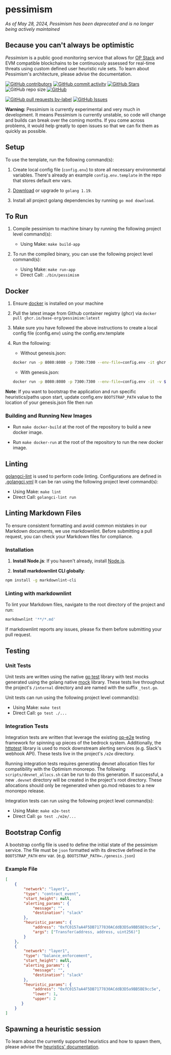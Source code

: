 # pessimism

*As of May 28, 2024, Pessimism has been deprecated and is no longer being actively maintained*

## Because you can't always be optimistic

_Pessimism_ is a public good monitoring service that allows for [OP Stack](https://stack.optimism.io/)
and EVM compatible blockchains to be
continuously assessed for real-time threats using custom defined
user heuristic rule sets. To learn about Pessimism's architecture,
please advise the documentation.

<!-- Badge row 1 - status -->

[![GitHub contributors](https://img.shields.io/github/contributors/base-org/pessimism)](https://github.com/base-org/pessimism/graphs/contributors)
[![GitHub commit activity](https://img.shields.io/github/commit-activity/w/base-org/pessimism)](https://github.com/base-org/pessimism/graphs/contributors)
[![GitHub Stars](https://img.shields.io/github/stars/base-org/pessimism.svg)](https://github.com/base-org/pessimism/stargazers)
![GitHub repo size](https://img.shields.io/github/repo-size/base-org/pessimism)
[![GitHub](https://img.shields.io/github/license/base-org/pessimism?color=blue)](https://github.com/base-org/pessimism/blob/main/LICENSE)

<!-- Badge row 2 - detailed status -->

[![GitHub pull requests by-label](https://img.shields.io/github/issues-pr-raw/base-org/pessimism)](https://github.com/base-org/pessimism/pulls)
[![GitHub Issues](https://img.shields.io/github/issues-raw/base-org/pessimism.svg)](https://github.com/base-org/pessimism/issues)

**Warning:**
Pessimism is currently experimental and very much in development. It means
Pessimism is currently unstable, so code will change and builds can break
over the coming months. If you come across problems, it would help greatly
to open issues so that we can fix them as quickly as possible.

## Setup

To use the template, run the following command(s):

1. Create local config file (`config.env`) to store all necessary environmental variables. There's already an example `config.env.template` in the repo that stores default env vars.

2. [Download](https://go.dev/doc/install) or upgrade to `golang 1.19`.

3. Install all project golang dependencies by running `go mod download`.

## To Run

1. Compile pessimism to machine binary by running the following project level command(s):
    * Using Make: `make build-app`

2. To run the compiled binary, you can use the following project level command(s):
    * Using Make: `make run-app`
    * Direct Call: `./bin/pessimism`

## Docker

1. Ensure [docker](https://docs.docker.com/engine/install/) is installed on your machine

2. Pull the latest image from Github container registry (ghcr) via `docker pull ghcr.io/base-org/pessimism:latest`

3. Make sure you have followed the above instructions to create a local config file (config.env) using the config.env.template

4. Run the following:
   * Without genesis.json:

   ```bash
   docker run -p 8080:8080 -p 7300:7300 --env-file=config.env -it ghcr.io/base-org/pessimism:latest
   ```

   * With genesis.json:

   ```bash
   docker run -p 8080:8080 -p 7300:7300 --env-file=config.env -it -v ${PWD}/genesis.json:/app/genesis.json ghcr.io/base-org/pessimism:latest
   ```

**Note**: If you want to bootstrap the application and run specific heuristics/paths upon start, update config.env `BOOTSTRAP_PATH` value to the location of your genesis.json file then run

### Building and Running New Images

* Run `make docker-build` at the root of the repository to build a new docker image.

* Run `make docker-run` at the root of the repository to run the new docker image.

## Linting

[golangci-lint](https://golangci-lint.run/) is used to perform code linting.
Configurations are defined in [.golangci.yml](./.golangci.yml)
It can be ran using the following project level command(s):

* Using Make: `make lint`
* Direct Call: `golangci-lint run`

## Linting Markdown Files

To ensure consistent formatting and avoid common mistakes in our Markdown documents,
we use markdownlint. Before submitting a pull request, you can check your Markdown
files for compliance.

### Installation

1. **Install Node.js**:
If you haven't already, install [Node.js](https://nodejs.org/en).

2. **Install markdownlint CLI globally**:

```bash
npm install -g markdownlint-cli
```

### Linting with markdownlint

To lint your Markdown files, navigate to the root directory of the project and run:

```bash
markdownlint '**/*.md'
```

If markdownlint reports any issues, please fix them before submitting your pull request.

## Testing

### Unit Tests

Unit tests are written using the native [go test](https://pkg.go.dev/testing) library with test mocks generated using the golang native [mock](https://github.com/golang/mock) library. These tests live throughout the project's `/internal` directory and are named with the suffix `_test.go`.

Unit tests can run using the following project level command(s):

* Using Make: `make test`
* Direct Call: `go test ./...`

### Integration Tests

Integration tests are written that leverage the existing [op-e2e](https://github.com/ethereum-optimism/optimism/tree/develop/op-e2e) testing framework for spinning up pieces of the bedrock system. Additionally, the [httptest](https://pkg.go.dev/net/http/httptest) library is used to mock downstream alerting services (e.g. Slack's webhook API). These tests live in the project's `/e2e` directory.

Running integration tests requires generating devnet allocation files for compatibility with the Optimism monorepo. The following `scripts/devnet_allocs.sh` can be run to do this generation. If successful, a new `.devnet` directory will be created in the project's root directory. These allocations should only be regenerated when go.mod rebases to a new monorepo release.

Integration tests can run using the following project level command(s):

* Using Make: `make e2e-test`
* Direct Call: `go test ./e2e/...`

## Bootstrap Config

A bootstrap config file is used to define the initial state of the pessimism service. The file must be `json` formatted with its directive defined in the `BOOTSTRAP_PATH` env var. (e.g. `BOOTSTRAP_PATH=./genesis.json`)

### Example File

```json
[
    {
        "network": "layer1",
        "type": "contract_event", 
        "start_height": null,
        "alerting_params": {
            "message": "",
            "destination": "slack"
        },
        "heuristic_params": {
            "address": "0xfC0157aA4F5DB7177830ACddB3D5a9BB5BE9cc5e",
            "args": ["Transfer(address, address, uint256)"]
        }
    },
    {
        "network": "layer1",
        "type": "balance_enforcement", 
        "start_height": null,
        "alerting_params": {
            "message": "",
            "destination": "slack"
        },
        "heuristic_params": {
            "address": "0xfC0157aA4F5DB7177830ACddB3D5a9BB5BE9cc5e",
            "lower": 1,
            "upper": 2
       }
    }
]
```

## Spawning a heuristic session

To learn about the currently supported heuristics and how to spawn them, please advise the [heuristics' documentation](./docs/heuristics.markdown).
